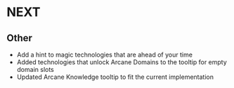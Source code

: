 # NEXT

## Other
- Add a hint to magic technologies that are ahead of your time
- Added technologies that unlock Arcane Domains to the tooltip for empty domain slots
- Updated Arcane Knowledge tooltip to fit the current implementation